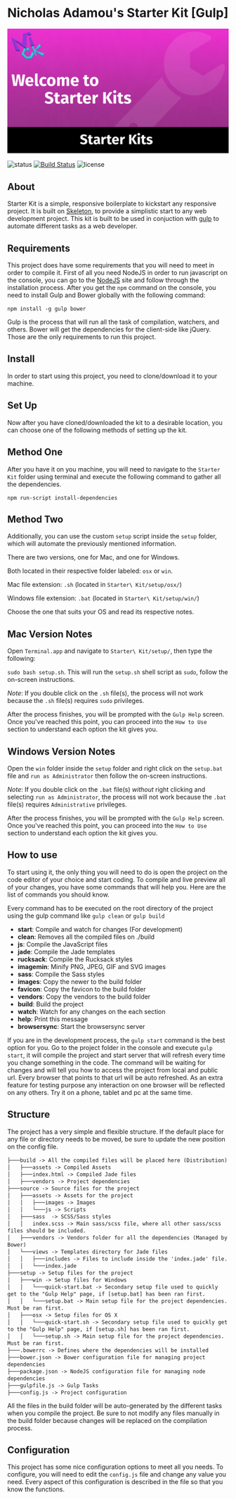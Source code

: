 # Nicholas Adamou's Starter Kit [Gulp]
![Project Preview](other/thumbnail.png)

![status](https://img.shields.io/pypi/status/Django.svg)
[![Build Status](https://travis-ci.org/NicholasAdamou/Gulp-Starter-Kit.svg?branch=master)](https://travis-ci.org/NicholasAdamou/Gulp-Starter-Kit)
![license](https://img.shields.io/apm/l/vim-mode.svg)

## About
Starter Kit is a simple, responsive boilerplate to kickstart any responsive project.
It is built on [Skeleton](https://github.com/dhg/Skeleton), to provide a simplistic start to any web development project. This kit is built to be used in conjuction with [gulp](http://gulpjs.com/) to automate different tasks as a web developer.

## Requirements
This project does have some requirements that you will need to meet in order to compile it. First of all you need NodeJS in order to run javascript on the console, you can go to the [NodeJS](http://nodejs.rg) site and follow through the installation process. After you get the `npm` command on the console, you need to install Gulp and Bower globally with the following command:

```
npm install -g gulp bower
```

Gulp is the process that will run all the task of compilation, watchers, and others. Bower will get the dependencies for the client-side like jQuery. Those are the only requirements to run this project.

## Install
In order to start using this project, you need to clone/download it to your machine.

## Set Up
Now after you have cloned/downloaded the kit to a desirable location, you can choose one of the following methods of setting up the kit.

## Method One
After you have it on you machine, you will need to navigate to the `Starter Kit` folder using terminal and execute the following command to gather all the dependencies.
```
npm run-script install-dependencies
```

## Method Two
Additionally, you can use the custom `setup` script inside the `setup` folder, which will automate the previously mentioned information.

There are two versions, one for Mac, and one for Windows.

Both located in their respective folder labeled: `osx` or `win`.

Mac file extension: `.sh` (located in `Starter\ Kit/setup/osx/`)

Windows file extension: `.bat` (located in `Starter\ Kit/setup/win/`)

Choose the one that suits your OS and read its respective notes.

## Mac Version Notes

Open `Terminal.app` and navigate to `Starter\ Kit/setup/`, then type the following:

`sudo bash setup.sh`. This will run the `setup.sh` shell script as `sudo`, follow the on-screen instructions.

*Note*: If you double click on the `.sh` file(s), the process will not work because the `.sh` file(s) requires `sudo` privileges.

After the process finishes, you will be prompted with the `Gulp Help` screen. Once you've reached this point, you can proceed into the `How to Use` section to understand each option the kit gives you.

## Windows Version Notes

Open the `win` folder inside the `setup` folder and right click on the `setup.bat` file and `run as Administrator` then follow the on-screen instructions.

*Note*: If you double click on the `.bat` file(s) *without* right clicking and selecting `run as Administrator`, the process will not work because the `.bat` file(s) requires `Administrative` privileges.

After the process finishes, you will be prompted with the `Gulp Help` screen. Once you've reached this point, you can proceed into the `How to Use` section to understand each option the kit gives you.

## How to use
To start using it, the only thing you will need to do is open the project on the code editor of your choice and start coding. To compile and live preview all of your changes, you have some commands that will help you. Here are the list of commands you should know.

Every command has to be executed on the root directory of the project using the gulp command like `gulp clean` or `gulp build`

* **start**: Compile and watch for changes (For development)
* **clean**: Removes all the compiled files on ./build
* **js**: Compile the JavaScript files
* **jade**: Compile the Jade templates
* **rucksack**: Compile the Rucksack styles
* **imagemin**: Minify PNG, JPEG, GIF and SVG images
* **sass**: Compile the Sass styles
* **images**: Copy the newer to the build folder
* **favicon**: Copy the favicon to the build folder
* **vendors**: Copy the vendors to the build folder
* **build**: Build the project
* **watch**: Watch for any changes on the each section
* **help**: Print this message
* **browsersync**: Start the browsersync server

If you are in the development process, the `gulp start` command is the best option for you. Go to the project folder in the console and execute `gulp start`, it will compile the project and start server that will refresh every time you change something in the code. The command will be waiting for changes and will tell you how to access the project from local and public url. Every browser that points to that url will be auto refreshed. As an extra feature for testing purpose any interaction on one browser will be reflected on any others. Try it on a phone, tablet and pc at the same time.

## Structure
The project has a very simple and flexible structure. If the default place for any file or directory needs to be moved, be sure to update the new position on the config file.

```
├───build -> All the compiled files will be placed here (Distribution)
│   ├───assets -> Compiled Assets
│   ├───index.html -> Compiled Jade files
│   ├───vendors -> Project dependencies
├───source -> Source files for the project
│   ├───assets -> Assets for the project
│   │   ├───images -> Images
│   │   └───js -> Scripts
│   ├───sass  -> SCSS/Sass styles
│   │   index.scss -> Main sass/scss file, where all other sass/scss files should be included.
│   ├───vendors -> Vendors folder for all the dependencies (Managed by Bower)
│   └───views -> Templates directory for Jade files
│   │   ├───includes -> Files to include inside the 'index.jade' file.
│   │   └───index.jade
├───setup -> Setup files for the project
│   ├───win -> Setup files for Windows
│   │   └───quick-start.bat -> Secondary setup file used to quickly get to the "Gulp Help" page, if [setup.bat] has been ran first.
│   │   └───setup.bat -> Main setup file for the project dependencies. Must be ran first.
│   ├───osx -> Setup files for OS X
│   │   └───quick-start.sh -> Secondary setup file used to quickly get to the "Gulp Help" page, if [setup.sh] has been ran first.
│   │   └───setup.sh -> Main setup file for the project dependencies. Must be ran first.
├───.bowerrc -> Defines where the dependencies will be installed
├───bower.json -> Bower configuration file for managing project dependencies
├───package.json -> NodeJS configuration file for managing node dependencies
├───gulpfile.js -> Gulp Tasks
├───config.js -> Project configuration
```
All the files in the build folder will be auto-generated by the different tasks when you compile the project. Be sure to not modify any files manually in the build folder because changes will be replaced on the compilation process.

## Configuration
This project has some nice configuration options to meet all you needs. To configure, you will need to edit the `config.js` file and change any value you need. Every aspect of this configuration is described in the file so that you know the functions.

